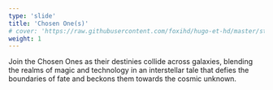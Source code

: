 ```yaml
---
type: 'slide'
title: 'Chosen One(s)'
# cover: 'https://raw.githubusercontent.com/foxihd/hugo-et-hd/master/static/svg/flowlines/28.svg'
weight: 1
---
```


Join the Chosen Ones as their destinies collide across galaxies, blending the realms of magic and technology in an interstellar tale that defies the boundaries of fate and beckons them towards the cosmic unknown.